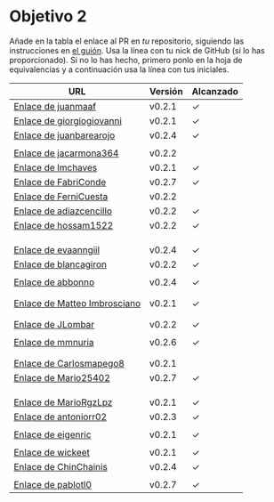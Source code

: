 # Objetivo 2

Añade en la tabla el enlace al PR en *tu* repositorio, siguiendo las
instrucciones en [el
guión](http://jj.github.io/IV/documentos/proyecto/2.Modelo). Usa
la línea con tu nick de GitHub (si lo has proporcionado). Si no lo has hecho,
primero ponlo en la hoja de equivalencias y a continuación usa la línea con tus
iniciales.

| URL                                                                                            | Versión | Alcanzado |
|------------------------------------------------------------------------------------------------|---------|-----------|
| [Enlace de juanmaaf](https://github.com/JLombar/HorariosAutomatricula/pull/11)                 | v0.2.1  | ✓         |
| [Enlace de giorgiogiovanni](https://github.com/FabriConde/CLIMB-VR/pull/11)                    | v0.2.1  | ✓         |
| [Enlace de juanbarearojo](https://github.com/hossam1522/ModaTrack/pull/9)                      | v0.2.4  | ✓         |
| <!-- Enlace de sweetiepitie -->                                                                |         |           |
| [Enlace de jacarmona364](https://github.com/GaelGoncalba/AutoShopping/pull/7)                  | v0.2.2  |           |
| [Enlace de lmchaves](https://github.com/pablotl0/EnviroTrack/pull/10)                          | v0.2.1  | ✓         |
| [Enlace de FabriConde](https://github.com/juanbarearojo/privateChef/pull/23)                   | v0.2.7  | ✓         |
| [Enlace de FerniCuesta](https://github.com/Carlosmapego8/GoMountain/pull/12)                   | v0.2.2  |           |
| [Enlace de adiazcencillo](https://github.com/MarioRgzLpz/ArbitrageBets/pull/12)                | v0.2.2  | ✓         |
| [Enlace de hossam1522](https://github.com/wickeet/Tripoli/pull/7)                              | v0.2.2  | ✓         |
| <!-- Enlace de clara99gf -->                                                                   |         |           |
| <!-- Enlace de Antoniogm03 -->                                                                 |         |           |
| <!-- Enlace de SantiGarvin -->                                                                 |         |           |
| [Enlace de evaanngiil](https://github.com/lmchaves/OrganizarTaller/pull/14)                    | v0.2.4  | ✓         |
| [Enlace de blancagiron](https://github.com/ChinChainis/Proyecto_Reparahorarios_IV2425/pull/11) | v0.2.2  | ✓         |
| <!-- Enlace de GaelGoncAlba -->                                                                |         |           |
| [Enlace de abbonno](https://github.com/mmnuria/PersonalSportCalendary/pull/15)                 | v0.2.4  | ✓         |
| <!-- Enlace de oscargr-ugr -->                                                                 |         |           |
| <!-- Enlace de davidgutierrezperez -->                                                         |         |           |
| [Enlace de Matteo Imbrosciano](https://github.com/juanmaaf/MoneyController/pull/11)            | v0.2.1  | ✓         |
| <!-- Enlace de Katakuri00 -->                                                                  |         |           |
| <!-- Enlace de MCL-2024 -->                                                                    |         |           |
| [Enlace de JLombar](https://github.com/adiazcencillo/GranadaInfo/pull/11)                      | v0.2.2  | ✓         |
| <!-- Enlace de joselopez10014 -->                                                              |         |           |
| [Enlace de mmnuria](https://github.com/abbonno/healthScheduler/pull/10)                        | v0.2.6  | ✓         |
| <!-- Enlace de M S C -->                                                                       |         |           |
| <!-- Enlace de javiernavacapa -->                                                              |         |           |
| [Enlace de Carlosmapego8](https://github.com/FerniCuesta/DrivePlanner/pull/16)                 | v0.2.1  |           |
| [Enlace de Mario25402](https://github.com/eigenric/bibliofetch/pull/13)                        | v0.2.7  | ✓         |
| <!-- Enlace de Pablorc7 -->                                                                    |         |           |
| <!-- Enlace de mrh117 -->                                                                      |         |           |
| <!-- Enlace de LuRDR -->                                                                       |         |           |
| [Enlace de MarioRgzLpz](https://github.com/antoniorr02/MenuConsulter/pull/12)                  | v0.2.1  | ✓         |
| [Enlace de antoniorr02](https://github.com/giorgiogiovanni/PacketManager/pull/12)              | v0.2.3  | ✓         |
| <!-- Enlace de alvarorcs2002 -->                                                               |         |           |
| [Enlace de eigenric](https://github.com/Mario25402/AskETSIIT/pull/21)                          | v0.2.1  | ✓         |
| <!-- Enlace de enger2003 -->                                                                   |         |           |
| [Enlace de wickeet](https://github.com/MatteoImbrosciano/Medication-Management/pull/9)         | v0.2.1  | ✓         |
| [Enlace de ChinChainis](https://github.com/blancagiron/SeguraSenior/pull/8)                    | v0.2.4  | ✓         |
| <!-- Enlace de anavaln -->                                                                     |         |           |
| [Enlace de pablotl0](https://github.com/evaanngiil/WishfulGiving/pull/18)                      | v0.2.7  | ✓         |

